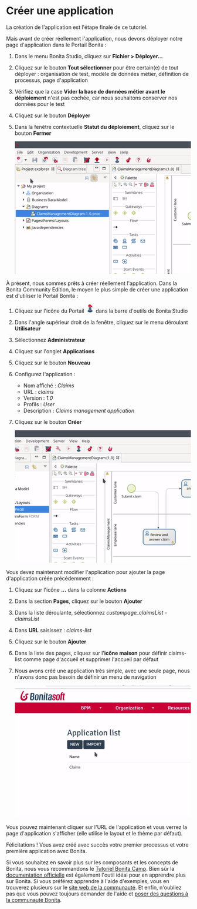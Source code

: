 # Créer une application

La création de l'application est l'étape finale de ce tutoriel.

Mais avant de créer réellement l'application, nous devons déployer notre page d'application dans le Portail Bonita :
1. Dans le menu Bonita Studio, cliquez sur **Fichier > Déployer...**
1. Cliquez sur le bouton **Tout sélectionner** pour être certain(e) de tout déployer : organisation de test, modèle de données métier, définition de processus, page d'application
1. Vérifiez que la case **Vider la base de données métier avant le déploiement** n'est pas cochée, car nous souhaitons conserver nos données pour le test
1. Cliquez sur le bouton **Déployer**
1. Dans la fenêtre contextuelle **Statut du déploiement**, cliquez sur le bouton **Fermer**

   ![Déploiement d'un projet](images/getting-started-tutorial/create-application/project-deployment.gif)<!--{.img-responsive .img-thumbnail}-->

À présent, nous sommes prêts à créer réellement l'application. Dans la Bonita Community Edition, le moyen le plus simple de créer une application est d'utiliser le Portail Bonita :
1. Cliquez sur l'icône du Portail ![Icône du portail](images/getting-started-tutorial/create-application/portal-icon.png) dans la barre d'outils de Bonita Studio
1. Dans l'angle supérieur droit de la fenêtre, cliquez sur le menu déroulant **Utilisateur**
1. Sélectionnez **Administrateur**
1. Cliquez sur l'onglet **Applications**
1. Cliquez sur le bouton **Nouveau**
1. Configurez l'application :
   - Nom affiché : _Claims_
   - URL : _claims_
   - Version : _1.0_
   - Profils : _User_
   - Description : _Claims management application_
1. Cliquez sur le bouton **Créer**

   ![Création d'une application](images/getting-started-tutorial/create-application/create-application.gif)<!--{.img-responsive .img-thumbnail}-->

Vous devez maintenant modifier l'application pour ajouter la page d'application créée précédemment :
1. Cliquez sur l'icône **...** dans la colonne **Actions** 
1. Dans la section **Pages**, cliquez sur le bouton **Ajouter**
1. Dans la liste déroulante, sélectionnez _custompage_claimsList - claimsList_
1. Dans **URL** saisissez : _claims-list_
1. Cliquez sur le bouton **Ajouter**
1. Dans la liste des pages, cliquez sur l'**icône maison** pour définir claims-list comme page d'accueil et supprimer l'accueil par défaut
1. Nous avons créé une application très simple, avec une seule page, nous n'avons donc pas besoin de définir un menu de navigation

   ![Ajout d'une page à l'application](images/getting-started-tutorial/create-application/add-page-to-application.gif)<!--{.img-responsive .img-thumbnail}-->

Vous pouvez maintenant cliquer sur l'URL de l'application et vous verrez la page d'application s'afficher (elle utilise le layout et le thème par défaut).

Félicitations ! Vous avez créé avec succès votre premier processus et votre première application avec Bonita.

Si vous souhaitez en savoir plus sur les composants et les concepts de Bonita, nous vous recommandons le [Tutoriel Bonita Camp](https://www.youtube.com/playlist?list=PLvvoQatxaHOPSATzZe-zPh-LrSNGfpQEf). Bien sûr la [documentation officielle](https://documentation.bonitasoft.com) est également l'outil idéal pour en apprendre plus sur Bonita. Si vous préférez apprendre à l'aide d'exemples, vous en trouverez plusieurs sur le [site web de la communauté](https://community.bonitasoft.com/project?title=&field_type_tid=3869). Et enfin, n'oubliez pas que vous pouvez toujours demander de l'aide et [poser des questions à la communauté Bonita](https://community.bonitasoft.com/questions-and-answers/).
